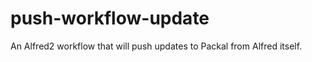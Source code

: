 push-workflow-update
====================

An Alfred2 workflow that will push updates to Packal from Alfred itself.
